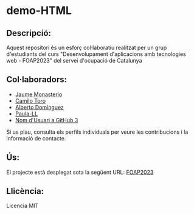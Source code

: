 # demo-HTML

## Descripció:

Aquest repositori és un esforç col·laboratiu realitzat per un grup d'estudiants del curs "Desenvolupament d'aplicacions amb tecnologies web - FOAP2023" del servei d'ocupació de Catalunya

## Col·laboradors:

- [Jaume Monasterio](https://github.com/jaumemonasterio)
- [Camilo Toro](https://github.com/torokami)
- [Alberto Domínguez](https://github.com/gitpcgo)
- [Paula-LL](https://github.com/Paula-LL)
- [Nom d'Usuari a GitHub 3](https://github.com/username3)

Si us plau, consulta els perfils individuals per veure les contribucions i la informació de contacte.

## Ús:

El projecte està desplegat sota la següent URL:
[FOAP2023](https://oracle.upc.edu/FOAP2023)


## Llicència:

Licencia MIT
